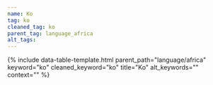 ```yaml
---
name: Ko
tag: ko
cleaned_tag: ko
parent_tag: language_africa
alt_tags: 
---
```


{% include data-table-template.html 
  parent_path="language/africa" 
  keyword="ko" 
  cleaned_keyword="ko" 
  title="Ko"
  alt_keywords=""
  context=""
%}


